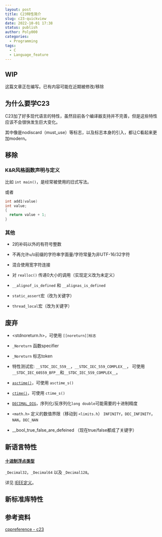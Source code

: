 ```yaml
---
layout: post
title: C23特性简介
slug: c23-quickview
date: 2022-10-01 17:38
status: publish
author: Poly000
categories: 
  - Programming
tags: 
  - C
  - Language_feature
---
```


## WIP

这篇文章正在编写。已有内容可能在近期被修改/移除

## 为什么要学C23

C23加了好多现代语言的特性，虽然目前各个编译器支持并不完善，但是这些特性应该不会很快发生巨大变化。

其中像是nodiscard（must_use）等标志，以及标志本身的引入，都让C看起来更加modern。

<!-- 虽然用C写 该手动管理内存还是手动管理内存 -->

## 移除

### K&R风格函数声明与定义

比如 `int main()`，是经常被使用的旧式写法。

或者

```c
int add1(value)
int value;
{
  return value + 1;
}
```

### 其他

- 2的补码以外的有符号整数

- 不再允许`u`/`U`前缀的字符串字面量/字符常量为非UTF-16/32字符

- 混合使用宽字符连接

- 对 `realloc()` 传递0大小的调用（实现定义改为未定义）

- `__alignof_is_defined` 和 `__alignas_is_defined`

- `static_assert`宏（改为关键字）

- `thread_local`宏（改为关键字）

## 废弃

- <stdnoreturn.h>，可使用 `[[noreturn]]标志`
- `_Noreturn` 函数specifier
- `_Noreturn` 标志token

- 特性测试宏: `__STDC_IEC_559__`，`__STDC_IEC_559_COMPLEX__`，
可使用`__STDC_IEC_60559_BFP__`和`__STDC_IEC_559_COMPLEX__`。

- [`asctime()`](https://zh.cppreference.com/w/c/chrono/asctime)，可使用 `asctime_s()`

- [`ctime()`](https://zh.cppreference.com/w/c/chrono/ctime)，可使用 `ctime_s()`

- [`DECIMAL_DIG`](https://zh.cppreference.com/w/c/types/limits)，序列化/反序列化`long double`可能需要的十进制精度

- `<math.h>` 定义的数值界限（移动到 `<limits.h`）
`INFINITY`，`DEC_INFINITY`，`NAN`，`DEC_NAN`

- __bool_true_false_are_defeined （现在true/false都成了关键字）

## 新语言特性

### [`十进制浮点类型`](https://zh.cppreference.com/w/c/language/arithmetic_types)

`_Decimal32`，`_Decimal64` 以及 `_Decimal128`。

详见 [IEEE定义](https://en.wikipedia.org/wiki/Decimal64_floating-point_format)。

## 新标准库特性

## 参考资料

[cppreference - c23](https://en.cppreference.com/w/c/23)
